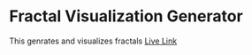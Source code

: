 # Fractal Visualization Generator
This genrates and visualizes fractals
[Live Link](https://ckane30691.github.io/fractals/)